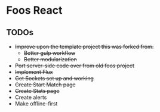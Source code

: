 Foos React
==========

## TODOs
* ~~Improve upon the template project this was forked from.~~
  * ~~Better gulp workflow~~
  * ~~Better modularization~~
* ~~Port server-side code over from old foos project~~
* ~~Implement Flux~~
* ~~Get Sockets set up and working~~
* ~~Create Start Match page~~
* ~~Create Stats page~~
* Create alerts
* Make offline-first
